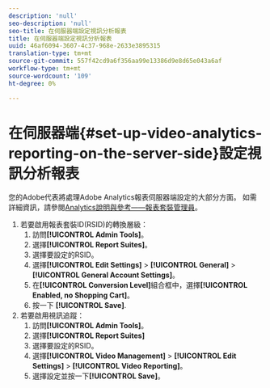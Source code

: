 ```yaml
---
description: 'null'
seo-description: 'null'
seo-title: 在伺服器端設定視訊分析報表
title: 在伺服器端設定視訊分析報表
uuid: 46af6094-3607-4c37-968e-2633e3895315
translation-type: tm+mt
source-git-commit: 557f42cd9a6f356aa99e13386d9e8d65e043a6af
workflow-type: tm+mt
source-wordcount: '109'
ht-degree: 0%

---
```



# 在伺服器端{#set-up-video-analytics-reporting-on-the-server-side}設定視訊分析報表

您的Adobe代表將處理Adobe Analytics報表伺服器端設定的大部分方面。 如需詳細資訊，請參閱[Analytics說明與參考——報表套裝管理員](https://microsite.omniture.com/t2/help/en_US/reference/#Report_Suite_Manager)。
1. 若要啟用報表套裝ID(RSID)的轉換層級：
   1. 訪問&#x200B;**[!UICONTROL Admin Tools]**。
   1. 選擇&#x200B;**[!UICONTROL Report Suites]**。
   1. 選擇要設定的RSID。
   1. 選擇&#x200B;**[!UICONTROL Edit Settings]** > **[!UICONTROL General]** > **[!UICONTROL General Account Settings]**。
   1. 在&#x200B;**[!UICONTROL Conversion Level]**&#x200B;組合框中，選擇&#x200B;**[!UICONTROL Enabled, no Shopping Cart]**。
   1. 按一下 **[!UICONTROL Save]**.
1. 若要啟用視訊追蹤：
   1. 訪問&#x200B;**[!UICONTROL Admin Tools]**。
   1. 選擇&#x200B;**[!UICONTROL Report Suites]**
   1. 選擇要設定的RSID。
   1. 選擇&#x200B;**[!UICONTROL Video Management]** > **[!UICONTROL Edit Settings]** > **[!UICONTROL Video Reporting]**。
   1. 選擇設定並按一下&#x200B;**[!UICONTROL Save]**。